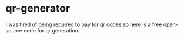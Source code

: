 # qr-generator
I was tired of being required to pay for qr codes so here is a free open-source code for qr generation.
